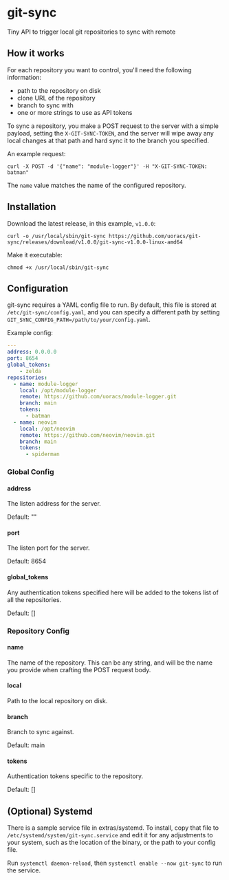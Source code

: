 # git-sync

Tiny API to trigger local git repositories to sync with remote

## How it works

For each repository you want to control, you'll need the following information:

- path to the repository on disk
- clone URL of the repository
- branch to sync with
- one or more strings to use as API tokens

To sync a repository, you make a POST request to the server with a simple payload, setting the `X-GIT-SYNC-TOKEN`,
and the server will wipe away any local changes at that path and hard sync it to the branch you specified.

An example request:

`curl -X POST -d '{"name": "module-logger"}' -H "X-GIT-SYNC-TOKEN: batman"`

The `name` value matches the name of the configured repository.

## Installation

Download the latest release, in this example, `v1.0.0`:

`curl -o /usr/local/sbin/git-sync https://github.com/uoracs/git-sync/releases/download/v1.0.0/git-sync-v1.0.0-linux-amd64`

Make it executable:

`chmod +x /usr/local/sbin/git-sync`

## Configuration

git-sync requires a YAML config file to run. By default, this file is stored at 
`/etc/git-sync/config.yaml`, and you can specify a different path by setting
`GIT_SYNC_CONFIG_PATH=/path/to/your/config.yaml`.

Example config:

```yaml
---
address: 0.0.0.0
port: 8654
global_tokens: 
    - zelda
repositories:
  - name: module-logger
    local: /opt/module-logger
    remote: https://github.com/uoracs/module-logger.git
    branch: main
    tokens: 
      - batman
  - name: neovim
    local: /opt/neovim
    remote: https://github.com/neovim/neovim.git
    branch: main
    tokens: 
      - spiderman
```

### Global Config

#### address

The listen address for the server.

Default: ""

#### port

The listen port for the server.

Default: 8654

#### global_tokens

Any authentication tokens specified here will be added to the tokens list of all the repositories.

Default: []

### Repository Config

#### name

The name of the repository. This can be any string, and will be the name you provide
when crafting the POST request body.

#### local

Path to the local repository on disk.

#### branch

Branch to sync against.

Default: main

#### tokens

Authentication tokens specific to the repository.

Default: []

## (Optional) Systemd

There is a sample service file in extras/systemd. To install, copy that file to
`/etc/systemd/system/git-sync.service` and edit it for any adjustments to your system, 
such as the location of the binary, or the path to your config file.

Run `systemctl daemon-reload`, then `systemctl enable --now git-sync` to run the service.
